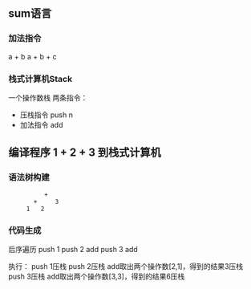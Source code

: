 ## sum语言

### 加法指令
a + b
a + b + c

### 栈式计算机Stack
一个操作数栈
两条指令：
+ 压栈指令 push n
+ 加法指令 add


## 编译程序 1 + 2 + 3 到栈式计算机

### 语法树构建
```cgo
          +
       +     3
     1   2
```


### 代码生成
后序遍历
push 1
push 2
add
push 3
add

执行：
push 1压栈
push 2压栈
add取出两个操作数[2,1]，得到的结果3压栈
push 3压栈
add取出两个操作数[3,3]，得到的结果6压栈